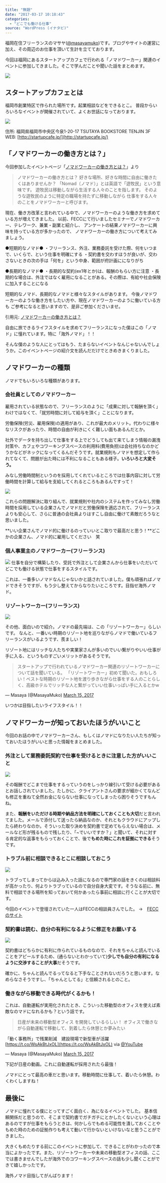 ```yaml
---
title: "無題"
date: "2017-03-17 10:18:43"
categories:
  - "どこでも働ける仕事"
source: "WordPress (イナタビ)"
---
```


福岡在住フリーランスのマサヤ([@masayamuko](https://twitter.com/MasayaMuko))です。ブログやサイトの運営に加え、その周辺のお仕事を頂いて生計を立てております。

今回は福岡にあるスタートアップカフェで行われる「ノマドワーカー」関連のイベントに参加してきました。そこで学んだことや聞いた話をまとめます。

![](https://masayamuko.com/wp/wp-content/uploads/2017/03/nomado.jpg)

## スタートアップカフェとは

福岡市創業特区で作られた場所です。起業相談などをできるとこ。
普段からいろいろなイベントが開催されていて、よくお世話になっております。

![](https://masayamuko.com/wp/wp-content/uploads/2017/03/スクリーンショット-2017-03-17-午前10.07.49.png)

住所: 福岡県福岡市中央区今泉1-20-17 TSUTAYA BOOKSTORE TENJIN 3F
WEB: [http://startupcafe.jp/](http://startupcafe.jp/)

## 「ノマドワーカーの働き方とは？」

今回参加したイベントページ「[ノマドワーカーの働き方とは？](https://www.facebook.com/events/436087843389716/)」より

> ノマドワーカーの働き方とは？
好きな場所、好きな時間に自由に働きたくはありませんか？
「Nomad（ノマド）」とは英語で「遊牧民」という意味です。
遊牧民は移動しながら生活する人々のことを指します。
そのような遊牧民のように特定の職場を持たずに移動しながら
仕事をする人々のことをノマドワーカーと呼びます。

現在、働き方改革と言われている中で、ノマドワーカーのような働き方を求めている方が増えてきました。
以前、FECCにて行いましたセミナーでノマドワーカー、テレワーク、兼業・副業と紹介し、
アンケートの結果ノマドワーカーに興味を持っている方が多かったので、
ノマドワーカーの働き方について考えてみましょう。

●短期的なノマド●
・フリーランス、外注、業務委託を受けた際、何をいつまで、いくらで、という仕事を明確にする
・契約書を交わすほうが良いが、交わさないときの次の手は「何を」という中身、範囲が府計画にになりがち

●長期的なノマド●
・長期的な契約(ex1年とか)は、報酬のもらい方に注意
・長期的な場合は、外注ではなく雇用になることがある。その際は、有給や社会保険に加入することになる

短期的なノマド、長期的なノマドと様々なスタイルがあります。
今後ノマドワーカーのような働き方をしたい方や、現在ノマドワーカーのように働いている方も
ご参考になると思いますので、是非ご参加くださいませ。

引用元: [ノマドワーカーの働き方とは？](https://www.facebook.com/events/436087843389716/)

自由に旅できるライフスタイルを求めてフリーランスになった僕はこの「ノマド」に憧れています。特に「海外ノマド」！！

そんな僕のような人にとってはもう、たまらないイベントなんじゃないんでしょうか。このイベントページの紹介文を読んだだけでときめきまくりました。

## ノマドワーカーの種類
ノマドでもいろいろな種類があります。

### 会社員としてのノマドワーカー

雇用されている状態なので、フリーランスのように「成果に対して報酬を頂く」わけではなくて、「就労時間に対して給与を頂く」ことになります。

労働保険(労災、雇用保険)の適用があり、これが最大のメリット。代わりに様々なリスクがあったり、時間の自由が利きにくく難しい面もあるんだとか。

社外でデータを持ち出して仕事をする上でどうしても出て来てしまう情報の漏洩対策や、カフェやコワーキングスペースの利用料(費用負担)は会社持ちなのかどうかなどがネックになってくるんだそうです。就業規則もノマドを想定して作られてなくて、問題が出た時には不利になることもある様子。**いろいろと大変そう。**

みなし労働時間制というのを採用してくれているところでは仕事内容に対して労働時間を計算して給与を支給してくれるところもあるんですって！

![](https://masayamuko.com/wp/wp-content/uploads/2017/03/MIYAKO92_minaminosimadenomado20140727_TP_V.jpg)

これらの問題解決に取り組んで、就業規則や社内のシステムを作ってみなし労働時間を採用している企業さんでノマドだと労働保険を適応されて、フリーランスよりも安心して、さらに普通の会社員よりはすこし自由に働けて素敵だろうなと思いました。

**いい企業さんでノマド的に働けるのっていいとこ取りで最高だと思う！**どこかの企業さん、ノマド的に雇用してください　笑

### 個人事業主のノマドワーカー(フリーランス)

![](https://masayamuko.com/wp/wp-content/uploads/2017/03/YOSX9845_TP_V.jpg)
仕事を自分で構築したり、受託で外注として企業さんから仕事をいただいてどこでも働ける状態で仕事をするスタイルです。

これは、一番多いノマドなんじゃないかと話されていました。僕も頑張ればノマドできそうですが、もう少し整えてからなりたいところです。目指せ海外ノマド。

### リゾートワーカー(フリーランス)

![](https://masayamuko.com/wp/wp-content/uploads/2017/03/YMD93_mugiwaraboutoumi_TP_V.jpg)

その他、面白いので紹介。ノマドの最先端は、この「リゾートワーカー」らしいです。
なんと、一番いい時期のリゾート地を巡りながらノマドで働いているフリーランスがいるようです、羨ましい！

リゾート地にはリッチな人たちや実業家さんが多いのでいい繋がりやいい仕事が手に入る、というものすごいメリットがあるそうです。

> スタートアップで行われているノマドワーカー関連のリゾートワーカーについて話を聞いている。
「リゾートワーカー」初めて聞いた。おもしろい！ベストな時期のリゾート地を渡り歩きながら仕事をする人のことらしく、高級ホテルでリッチな人と繋がっていい仕事いっぱい手に入るとかw

— Masaya (@MasayaMuko) [March 15, 2017](https://twitter.com/MasayaMuko/status/841959712119787521)

いつかは目指したいライフスタイル！！

## ノマドワーカーが知っておいたほうがいいこと

今回のお話の中でノマドワーカーさん、もしくはノマドになりたい人たちが知っておいたほうがいいと思った情報をまとめました。

### 外注として業務委託契約で仕事を受けるときに注意した方がいいこと

![](https://masayamuko.com/wp/wp-content/uploads/2017/03/GREEN_SO20140125_TP_V.jpg)

その報酬でどこまで仕事をするっていうのをしっかり線引いて受ける必要があるとお話しされていました。たしかに、クライアントさんの要求が細かくてなんども修正を重ねて全然お金にならない仕事になってしまったら困りそうですもんね。

また、**報酬をいただける時期や納品方法を明確にしておくことも大切**だと言われてました。メールで添付して送ったら納品なのか、それともクラウドにアップしたら終わりなのか。そういった取り決めを契約書で定めてもらえない場合は、メールなど形が残るもので残したり、「~でいいですか？」と聞いて、それに対する肯定的な返事をもらっておくことで、後で**もめた時にこれを証拠にできる**そうです。

### トラブル前に相談できるとこに相談しておこう

![](https://masayamuko.com/wp/wp-content/uploads/2017/03/スクリーンショット-2017-03-17-午前9.17.12.png)

トラブってしまってからは込み入った話になるので専門家の話をきくのは相談料が高かったり、何よりトラブっているので自分自身大変です。そうなる前に、無料で相談できる場所を知っておいて何かあったら事前に相談に行くことが大切です。

今回のイベントで登壇されていた一人はFECCの相談員さんでした。
→　[FECCのサイト](http://fukuoka-ecc.jp/)

### 契約書は読む、自分の有利になるように修正をお願いする

![](https://masayamuko.com/wp/wp-content/uploads/2017/03/PAK85_mitukattahoukokusyo20140905_TP_V.jpg)

契約書はどちらかに有利に作られているものなので、それをちゃんと読んでいることをアピールするため、(通らないとわかっていて)**少しでも自分の有利になるように交渉することが大事**だそうです。

確かに、ちゃんと読んでるってなると下手なことされないだろうと思います。なめらなさそうですし、「ちゃんとしてる」と信頼されるとのこと。

### 働きながら移動できる時代がくるかも！

これは、自動運転が実用化されたとき、こういった移動型のオフィスを使えば素敵なのマドになれるかも？という話です。

> 日産が未来の移動型オフィス を開発しているらしい！
オフィスで働きながら自動運転で移動して、到着したら休憩とか夢みたい

「動く事務所」で残業削減　建設現場で新型車が活躍 [https://t.co/WsAkBtJxOL](https://t.co/WsAkBtJxOL) via [@YouTube](https://twitter.com/YouTube)

— Masaya (@MasayaMuko) [March 15, 2017](https://twitter.com/MasayaMuko/status/841960860834770947)

下記が日産の動画。これに自動運転が採用されたら最強！

ノマドにとって最高の車だと思います。移動時間に仕事して、着いたら休憩。わくわくしますね！

## 最後に

ノマドに憧れてる僕にとってすごく面白く、為になるイベントでした。
基本信頼関係だと思うので、そこまで契約書でガチガチにとかしたくないという心理はあるのですが仕事をもらうときは、何かしらでもめる可能性を潰しておくことやもめた時のための証拠作りも考えて動いて行かないといけないなと思うことができました。

大きくもめたりする前にこのイベントに参加して、できることがわかったので本当によかったです。また、リゾートワーカーや未来の移動型オフィスの話、ここでは書きませんでしたが海外でのコワーキングスペースの話も少し聞くことができて嬉しかったです。

海外ノマド目指してがんばります！